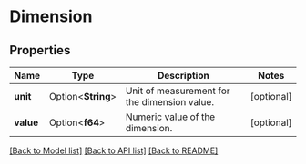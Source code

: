 # Dimension

## Properties

Name | Type | Description | Notes
------------ | ------------- | ------------- | -------------
**unit** | Option<**String**> | Unit of measurement for the dimension value. | [optional]
**value** | Option<**f64**> | Numeric value of the dimension. | [optional]

[[Back to Model list]](../README.md#documentation-for-models) [[Back to API list]](../README.md#documentation-for-api-endpoints) [[Back to README]](../README.md)


